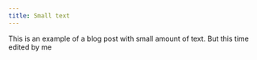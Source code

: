 ```yaml
---
title: Small text
---
```

This is an example of a blog post with small amount of text. But this time edited by me
